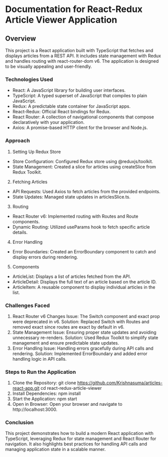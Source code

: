 # Documentation for React-Redux Article Viewer Application
## Overview
This project is a React application built with TypeScript that fetches and displays articles from a REST API. It includes state management with Redux and handles routing with react-router-dom v6. The application is designed to be visually appealing and user-friendly.
### Technologies Used
-	React: A JavaScript library for building user interfaces.
-	TypeScript: A typed superset of JavaScript that compiles to plain JavaScript.
-	Redux: A predictable state container for JavaScript apps.
-	React-Redux: Official React bindings for Redux.
-	React Router: A collection of navigational components that compose declaratively with your application.
-	Axios: A promise-based HTTP client for the browser and Node.js.
### Approach
1. Setting Up Redux Store
-	Store Configuration: Configured Redux store using @reduxjs/toolkit.
-	State Management: Created a slice for articles using createSlice from Redux Toolkit.
2. Fetching Articles
-	API Requests: Used Axios to fetch articles from the provided endpoints.
-	State Updates: Managed state updates in articlesSlice.ts.
3. Routing
-	React Router v6: Implemented routing with Routes and Route components.
-	Dynamic Routing: Utilized useParams hook to fetch specific article details.
4. Error Handling
-	Error Boundaries: Created an ErrorBoundary component to catch and display errors during rendering.

5. Components
-	ArticleList: Displays a list of articles fetched from the API.
-	ArticleDetail: Displays the full text of an article based on the article ID.
-	ArticleItem: A reusable component to display individual articles in the list.
### Challenges Faced
1. React Router v6 Changes
Issue: The Switch component and exact prop were deprecated in v6. 
Solution: Replaced Switch with Routes and removed exact since routes are exact by default in v6.
2. State Management
Issue: Ensuring proper state updates and avoiding unnecessary re-renders.
Solution: Used Redux Toolkit to simplify state management and ensure predictable state updates.
3. Error Handling
Issue: Handling errors gracefully during API calls and rendering. 
Solution: Implemented ErrorBoundary and added error handling logic in API calls.
### Steps to Run the Application
1.	Clone the Repository:
git clone https://github.com/Krishnasuma/articles-react-app.git
cd react-redux-article-viewer
2.	Install Dependencies:
npm install
3.	Start the Application:
npm start
4.	Open in Browser: Open your browser and navigate to http://localhost:3000.
### Conclusion
This project demonstrates how to build a modern React application with TypeScript, leveraging Redux for state management and React Router for navigation. It also highlights best practices for handling API calls and managing application state in a scalable manner.

